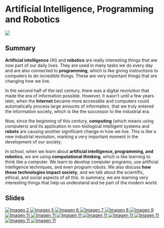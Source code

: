 
# Artificial Intelligence, Programming and Robotics

<img class="header" src="../../images/aipr3_illustration.jpg"/>

## Summary

**Artificial intelligence** (AI) and **robotics** are really interesting things that are now part of our daily lives. They are used in many tasks we do every day and are also connected to **programming**, which is like giving instructions to computers to do incredible things. These are very important things that are changing how we live.

In the second half of the last century, there was a digital revolution that made the era of information possible. However, it wasn't until a few years later, when the **Internet** became more accessible and computers could automatically process large amounts of information, that we truly entered the information society, which is like the successor to the industrial era.

Now, since the beginning of this century, **computing** (which means using computers) and its application in non-biological intelligent systems and **robots** are causing another significant change in how we live. This is like a new industrial revolution, marking a very important moment in the development of our society.

In school, when we learn about **artificial intelligence, programming, and robotics**, we are using **computational thinking**, which is like learning to think like a computer. We learn to develop computer programs, use artificial intelligence techniques, and even program robots. We also discuss **how these technologies impact society**, and we talk about the scientific, ethical, and social aspects of all this. In summary, we are learning very interesting things that help us understand and be part of the modern world.

## Slides

<div class="glightbox">
  <a href="slides/presentation/Diapositiva1.jpeg" class="glightbox">
    <img src="slides/presentation/Diapositiva1.jpeg" alt="Imagen 2" />
  </a>
  <a href="slides/presentation/Diapositiva2.jpeg" class="glightbox hidden">
    <img src="slides/presentation/Diapositiva2.jpeg" alt="Imagen 5" />
  </a>
  <a href="slides/presentation/Diapositiva3.jpeg" class="glightbox hidden">
    <img src="slides/presentation/Diapositiva3.jpeg" alt="Imagen 6" />
  </a>
  <a href="slides/presentation/Diapositiva4.jpeg" class="glightbox hidden">
    <img src="slides/presentation/Diapositiva4.jpeg" alt="Imagen 7" />
  </a>
  <a href="slides/presentation/Diapositiva5.jpeg" class="glightbox hidden">
    <img src="slides/presentation/Diapositiva5.jpeg" alt="Imagen 8" />
  </a>
  <a href="slides/presentation/Diapositiva6.jpeg" class="glightbox hidden">
    <img src="slides/presentation/Diapositiva6.jpeg" alt="Imagen 9" />
  </a>
  <a href="slides/presentation/Diapositiva7.jpeg" class="glightbox hidden">
    <img src="slides/presentation/Diapositiva7.jpeg" alt="Imagen 11" />
  </a>
  <a href="slides/presentation/Diapositiva8.jpeg" class="glightbox hidden">
    <img src="slides/presentation/Diapositiva8.jpeg" alt="Imagen 11" />
  </a>
  <a href="slides/presentation/Diapositiva9.jpeg" class="glightbox hidden">
    <img src="slides/presentation/Diapositiva9.jpeg" alt="Imagen 11" />
  </a>
  <a href="slides/presentation/Diapositiva10.jpeg" class="glightbox hidden">
    <img src="slides/presentation/Diapositiva10.jpeg" alt="Imagen 11" />
  </a>
  <a href="slides/presentation/Diapositiva11.jpeg" class="glightbox hidden">
    <img src="slides/presentation/Diapositiva11.jpeg" alt="Imagen 11" />
  </a>
  <a href="slides/presentation/Diapositiva12.jpeg" class="glightbox hidden">
    <img src="slides/presentation/Diapositiva12.jpeg" alt="Imagen 11" />
  </a>
  <a href="slides/presentation/Diapositiva13.jpeg" class="glightbox hidden">
    <img src="slides/presentation/Diapositiva13.jpeg" alt="Imagen 11" />
  </a>
  <a href="slides/presentation/Diapositiva14.jpeg" class="glightbox hidden">
    <img src="slides/presentation/Diapositiva14.jpeg" alt="Imagen 11" />
  </a>

</div>

<script>
  const lightbox = GLightbox({});
</script>
